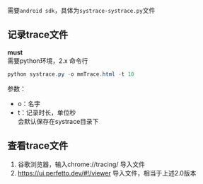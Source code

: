 需要```android sdk```，具体为```systrace-systrace.py```文件
## 记录trace文件
**must**  
需要python环境，2.x
命令行
```java
python systrace.py -o mmTrace.html -t 10
```
参数：  
- o：名字
- t：记录时长，单位秒  
会默认保存在systrace目录下
## 查看trace文件
1. 谷歌浏览器，输入chrome://tracing/  导入文件
2. https://ui.perfetto.dev/#!/viewer  导入文件，相当于上述2.0版本

